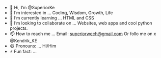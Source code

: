 - 👋 Hi, I’m @SuperiorKe
- 👀 I’m interested in ... Coding, Wisdom, Growth, Life 
- 🌱 I’m currently learning ... HTML and CSS
- 💞️ I’m looking to collaborate on ... Websites, web apps and cool python projects.
- 📫 How to reach me ... Email: superiorwech@gmail.com Or follo me on x @Kendrik_KE
- 😄 Pronouns: ... Hi/Him
- ⚡ Fun fact: ...  

<!---
SuperiorKe/SuperiorKe is a ✨ special ✨ repository because its `README.md` (this file) appears on your GitHub profile.
You can click the Preview link to take a look at your changes.
--->
